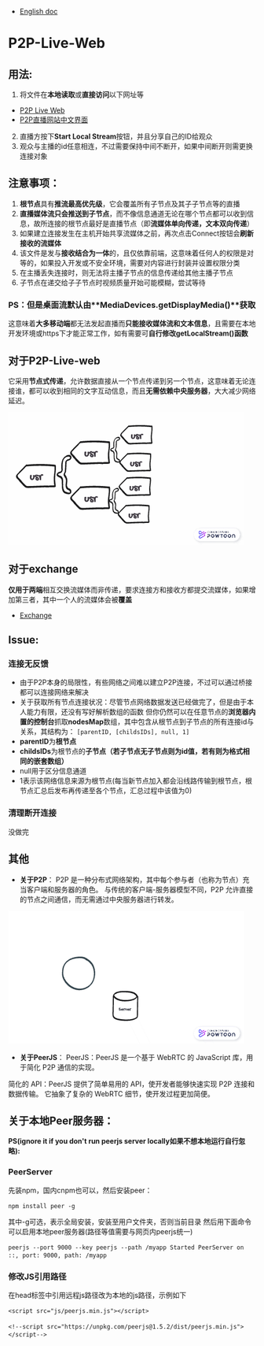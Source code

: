 - [English doc](README.md)

# P2P-Live-Web

## 用法:
1. 将文件在**本地读取**或**直接访问**以下网址等
- [P2P Live Web](https://aiksxd.github.io/P2PLiveWeb.html)
- [P2P直播网站中文界面](https://aiksxd.github.io/P2PLiveWebCN.html)
2. 直播方按下**Start Local Stream**按钮，并且分享自己的ID给观众
3. 观众与主播的id任意相连，不过需要保持中间不断开，如果中间断开则需更换连接对象

## **注意事项**：
1. **根节点**具有**推流最高优先级**，它会覆盖所有子节点及其子子节点等的直播
2. **直播媒体流只会推送到子节点**，而不像信息通道无论在哪个节点都可以收到信息，故所连接的根节点最好是直播节点（即**流媒体单向传递，文本双向传递**）
3. 如果建立连接发生在主机开始共享流媒体之前，再次点击Connect按钮会**刷新接收的流媒体**
4. 该文件是发与**接收结合为一体**的，且仅依靠前端，这意味着任何人的权限是对等的，如果投入开发或不安全环境，需要对内容进行封装并设置权限分类
5. 在主播丢失连接时，则无法将主播子节点的信息传递给其他主播子节点
6. 子节点在递交给子子节点时视频质量开始可能模糊，尝试等待

### PS：但是桌面流默认由**MediaDevices.getDisplayMedia()**获取
这意味着**大多移动端**都无法发起直播而**只能接收媒体流和文本信息**，且需要在本地开发环境或https下才能正常工作，如有需要可**自行修改getLocalStream()函数**

## 对于**P2P-Live-web**
它采用**节点式传递**，允许数据直接从一个节点传递到另一个节点，这意味着无论连接谁，都可以收到相同的文字互动信息，而且**无需依赖中央服务器**，大大减少网络延迟。

 ![DeliverGIF](https://github.com/aiksxd/material/blob/main/img/DeliverGIF.gif)

## 对于**exchange**
**仅用于两端**相互交换流媒体而非传递，要求连接方和接收方都提交流媒体，如果增加第三者，其中一个人的流媒体会被**覆盖**
- [Exchange](https://aiksxd.github.io/exchange.html)

## Issue: 
### 连接无反馈
+ 由于P2P本身的局限性，有些网络之间难以建立P2P连接，不过可以通过桥接都可以连接网络来解决
+ 关于获取所有节点连接状况：尽管节点网络数据发送已经做完了，但是由于本人能力有限，还没有写好解析数组的函数
但你仍然可以在任意节点的**浏览器内置的控制台**抓取**nodesMap**数组，其中包含从根节点到子节点的所有连接id与关系，其结构为：
`[parentID, [childsIDs], null, 1]`
+ **parentID**为**根节点**
+ **childsIDs**为根节点的**子节点（若子节点无子节点则为id值，若有则为格式相同的嵌套数组）**
+ null用于区分信息通道
+ 1表示该网络信息来源为根节点(每当新节点加入都会沿线路传输到根节点，根节点汇总后发布再传递至各个节点，汇总过程中该值为0)
### 清理断开连接
没做完

## 其他
+ **关于P2P**：
P2P 是一种分布式网络架构，其中每个参与者（也称为节点）充当客户端和服务器的角色。
与传统的客户端-服务器模型不同，P2P 允许直接的节点之间通信，而无需通过中央服务器进行转发。

![P2PGIF](https://github.com/aiksxd/material/blob/main/img/P2PGIF.gif)

+ **关于PeerJS**：
PeerJS：PeerJS 是一个基于 WebRTC 的 JavaScript 库，用于简化 P2P 通信的实现。

简化的 API：PeerJS 提供了简单易用的 API，使开发者能够快速实现 P2P 连接和数据传输。
它抽象了复杂的 WebRTC 细节，使开发过程更加简便。
>
## **关于本地Peer服务器**：
**PS(ignore it if you don't run peerjs server locally如果不想本地运行自行忽略):**
### PeerServer
先装npm，国内cnpm也可以，然后安装peer：
```
npm install peer -g
```
其中-g可选，表示全局安装，安装至用户文件夹，否则当前目录 
然后用下面命令可以启用本地peer服务器(路径等值需要与网页内peerjs统一)
```
peerjs --port 9000 --key peerjs --path /myapp Started PeerServer on ::, port: 9000, path: /myapp
```
### 修改JS引用路径
在head标签中引用远程js路径改为本地的js路径，示例如下
```
<script src="js/peerjs.min.js"></script>

<!--script src="https://unpkg.com/peerjs@1.5.2/dist/peerjs.min.js"></script-->
```

